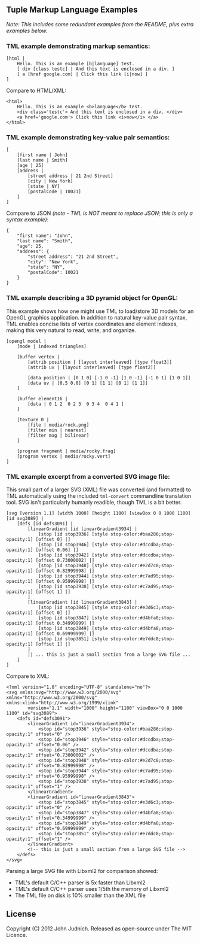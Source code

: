## Tuple Markup Language Examples

_Note: This includes some redundant examples from the README, plus extra examples below._

### TML example demonstrating markup semantics:

    [html |
        Hello. This is an example [b|language] test.
    	[ div [class testc] | And this text is enclosed in a div. ]
    	[ a [href google.com] | Click this link [i|now] ]
    ]

Compare to HTML/XML:

    <html>
    	Hello. This is an example <b>language</b> test.
    	<div class='testc'> And this text is enclosed in a div. </div>
    	<a href='google.com'> Click this link <i>now</i> </a>
    </html>


### TML example demonstrating key-value pair semantics:

    [
    	[first name | John]
    	[last name | Smith]
    	[age | 25]
    	[address |
    		[street address | 21 2nd Street]
    		[city | New York]
    		[state | NY]
    		[postalCode | 10021]
    	]
    ]

Compare to JSON *(note - TML is NOT meant to replace JSON; this is only a syntax example)*:
    
    {
        "first name": "John",
        "last name": "Smith",
        "age": 25,
        "address": {
            "street address": "21 2nd Street",
            "city": "New York",
            "state": "NY",
            "postalCode": 10021
        }
    }


### TML example describing a 3D pyramid object for OpenGL:

This example shows how one might use TML to load/store 3D models for an OpenGL graphics application. In addition to natural key-value pair syntax, TML enables concise lists of vertex coordinates and element indexes, making this very natural to read, write, and organize.

    [opengl model |
        [mode | indexed triangles]

        [buffer vertex |
            [attrib position | [layout interleaved] [type float3]]
            [attrib uv | [layout interleaved] [type float2]]

            [data position | [0 1 0] [-1 0 -1] [1 0 -1] [-1 0 1] [1 0 1]]
            [data uv | [0.5 0.0] [0 1] [1 1] [0 1] [1 1]]
        ]

        [buffer element16 |
            [data | 0 1 2  0 2 3  0 3 4  0 4 1 ]
        ]

        [texture 0 |
            [file | media/rock.png]
            [filter min | nearest]
            [filter mag | bilinear]
        ]

        [program fragment | media/rocky.frag]
        [program vertex | media/rocky.vert]
    ]


### TML example excerpt from a converted SVG image file:

This small part of a larger SVG (XML) file was converted (and formatted) to TML automatically using the included `tml-convert` commandline translation tool. SVG isn't particularly humanly readible, though TML is a bit better.

    [svg [version 1.1] [width 1000] [height 1100] [viewBox 0 0 1000 1100] [id svg3089] | 
        [defs [id defs3091] | 
            [linearGradient [id linearGradient3934] | 
                [stop [id stop3936] [style stop-color:#baa286;stop-opacity:1] [offset 0] |] 
                [stop [id stop3946] [style stop-color:#dccdba;stop-opacity:1] [offset 0.06] |] 
                [stop [id stop3942] [style stop-color:#dccdba;stop-opacity:1] [offset 0.73000002] |] 
                [stop [id stop3948] [style stop-color:#e2d7c8;stop-opacity:1] [offset 0.82999998] |] 
                [stop [id stop3944] [style stop-color:#c7ad95;stop-opacity:1] [offset 0.95999998] |] 
                [stop [id stop3938] [style stop-color:#c7ad95;stop-opacity:1] [offset 1] |] 
            ] 
            [linearGradient [id linearGradient3843] | 
                [stop [id stop3845] [style stop-color:#e3d6c3;stop-opacity:1] [offset 0] |] 
                [stop [id stop3847] [style stop-color:#d4bfa8;stop-opacity:1] [offset 0.34999999] |] 
                [stop [id stop3849] [style stop-color:#d4bfa8;stop-opacity:1] [offset 0.69999999] |] 
                [stop [id stop3851] [style stop-color:#e7ddc8;stop-opacity:1] [offset 1] |] 
            ]
            || ... this is just a small section from a large SVG file ...
        ]
    ]

Compare to XML:

    <?xml version="1.0" encoding="UTF-8" standalone="no"?>
    <svg xmlns:svg="http://www.w3.org/2000/svg" xmlns="http://www.w3.org/2000/svg" xmlns:xlink="http://www.w3.org/1999/xlink"
            version="1.1" width="1000" height="1100" viewBox="0 0 1000 1100" id="svg3089">
        <defs id="defs3091">
            <linearGradient id="linearGradient3934">
                <stop id="stop3936" style="stop-color:#baa286;stop-opacity:1" offset="0" />
                <stop id="stop3946" style="stop-color:#dccdba;stop-opacity:1" offset="0.06" />
                <stop id="stop3942" style="stop-color:#dccdba;stop-opacity:1" offset="0.73000002" />
                <stop id="stop3948" style="stop-color:#e2d7c8;stop-opacity:1" offset="0.82999998" />
                <stop id="stop3944" style="stop-color:#c7ad95;stop-opacity:1" offset="0.95999998" />
                <stop id="stop3938" style="stop-color:#c7ad95;stop-opacity:1" offset="1" />
            </linearGradient>
            <linearGradient id="linearGradient3843">
                <stop id="stop3845" style="stop-color:#e3d6c3;stop-opacity:1" offset="0" />
                <stop id="stop3847" style="stop-color:#d4bfa8;stop-opacity:1" offset="0.34999999" />
                <stop id="stop3849" style="stop-color:#d4bfa8;stop-opacity:1" offset="0.69999999" />
                <stop id="stop3851" style="stop-color:#e7ddc8;stop-opacity:1" offset="1" />
            </linearGradient>
            <!-- this is just a small section from a large SVG file -->
        </defs>
    </svg>
    
Parsing a large SVG file with Libxml2 for comparison showed:

* TML's default C/C++ parser is 5x faster than Libxml2
* TML's default C/C++ parser uses 1/5th the memory of Libxml2
* The TML file on disk is 10% smaller than the XML file


## License

Copyright (C) 2012 John Judnich. Released as open-source under The MIT Licence.

